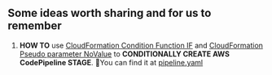 ## Some ideas worth sharing and for us to remember

1. **HOW TO** use [CloudFormation Condition Function IF](https://docs.aws.amazon.com/AWSCloudFormation/latest/UserGuide/intrinsic-function-reference-conditions.html#intrinsic-function-reference-conditions-if) and [CloudFormation Pseudo parameter NoValue](https://docs.aws.amazon.com/AWSCloudFormation/latest/UserGuide/pseudo-parameter-reference.html#cfn-pseudo-param-novalue) to **CONDITIONALLY CREATE AWS CodePipeline STAGE**. :eyes:You can find it at [pipeline.yaml](pipeline.yaml)
